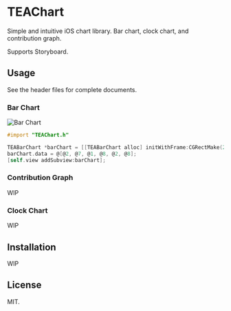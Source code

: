 # TEAChart

Simple and intuitive iOS chart library. Bar chart, clock chart, and contribution graph.

Supports Storyboard.

## Usage

See the header files for complete documents.

### Bar Chart

![Bar Chart](http://i.imgur.com/ScJksKh.png)

```objective-c
#import "TEAChart.h"

TEABarChart *barChart = [[TEABarChart alloc] initWithFrame:CGRectMake(20, 20, 100, 40)];
barChart.data = @[@2, @7, @1, @8, @2, @8];
[self.view addSubview:barChart];
```


### Contribution Graph

WIP

### Clock Chart

WIP

## Installation

WIP

## License

MIT.
